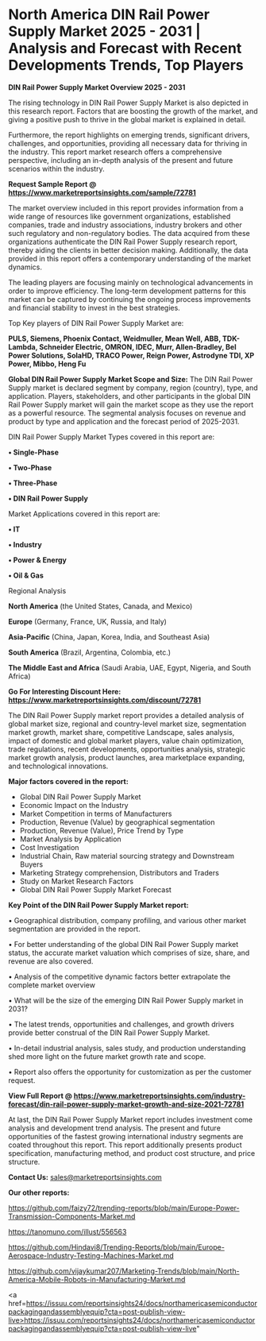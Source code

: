 # North America DIN Rail Power Supply Market 2025 - 2031 | Analysis and Forecast with Recent Developments Trends, Top Players

<Strong> DIN Rail Power Supply Market Overview 2025 - 2031</strong>

The rising technology in DIN Rail Power Supply Market is also depicted in this research report. Factors that are boosting the growth of the market, and giving a positive push to thrive in the global market is explained in detail.

Furthermore, the report highlights on emerging trends, significant drivers, challenges, and opportunities, providing all necessary data for thriving in the industry. This report market research offers a comprehensive perspective, including an in-depth analysis of the present and future scenarios within the industry.

<strong>Request Sample Report @ <a href=https://www.marketreportsinsights.com/sample/72781>https://www.marketreportsinsights.com/sample/72781</a></strong>

The market overview included in this report provides information from a wide range of resources like government organizations, established companies, trade and industry associations, industry brokers and other such regulatory and non-regulatory bodies. The data acquired from these organizations authenticate the DIN Rail Power Supply research report, thereby aiding the clients in better decision making. Additionally, the data provided in this report offers a contemporary understanding of the market dynamics.

The leading players are focusing mainly on technological advancements in order to improve efficiency. The long-term development patterns for this market can be captured by continuing the ongoing process improvements and financial stability to invest in the best strategies.

Top Key players of DIN Rail Power Supply Market are:

<strong>PULS, Siemens, Phoenix Contact, Weidmuller, Mean Well, ABB, TDK-Lambda, Schneider Electric, OMRON, IDEC, Murr, Allen-Bradley, Bel Power Solutions, SolaHD, TRACO Power, Reign Power, Astrodyne TDI, XP Power, Mibbo, Heng Fu</strong>

<strong><b>Global DIN Rail Power Supply Market Scope and Size:</b></strong>
The DIN Rail Power Supply market is declared segment by company, region (country), type, and application. Players, stakeholders, and other participants in the global DIN Rail Power Supply market will gain the market scope as they use the report as a powerful resource. The segmental analysis focuses on revenue and product by type and application and the forecast period of 2025-2031.

DIN Rail Power Supply Market Types covered in this report are:

<strong>• Single-Phase

• Two-Phase

• Three-Phase

• DIN Rail Power Supply</strong>

Market Applications covered in this report are:

<strong>• IT

• Industry

• Power & Energy

• Oil & Gas</strong> 

Regional Analysis

<strong>North America</strong> (the United States, Canada, and Mexico)

<strong>Europe</strong> (Germany, France, UK, Russia, and Italy)

<strong>Asia-Pacific</strong> (China, Japan, Korea, India, and Southeast Asia)

<strong>South America</strong> (Brazil, Argentina, Colombia, etc.)

<strong>The Middle East and Africa</strong> (Saudi Arabia, UAE, Egypt, Nigeria, and South Africa)

<strong>Go For Interesting Discount Here: <a href=https://www.marketreportsinsights.com/discount/72781>https://www.marketreportsinsights.com/discount/72781</a></strong>

The DIN Rail Power Supply market report provides a detailed analysis of global market size, regional and country-level market size, segmentation market growth, market share, competitive Landscape, sales analysis, impact of domestic and global market players, value chain optimization, trade regulations, recent developments, opportunities analysis, strategic market growth analysis, product launches, area marketplace expanding, and technological innovations.

<strong><b>Major factors covered in the report:</b></strong>
<ul>
  <li>Global DIN Rail Power Supply Market </li>
  <li>Economic Impact on the Industry</li>
  <li>Market Competition in terms of Manufacturers</li>
  <li>Production, Revenue (Value) by geographical segmentation</li>
  <li>Production, Revenue (Value), Price Trend by Type</li>
  <li>Market Analysis by Application</li>
  <li>Cost Investigation</li>
  <li>Industrial Chain, Raw material sourcing strategy and Downstream Buyers</li>
  <li>Marketing Strategy comprehension, Distributors and Traders</li>
  <li>Study on Market Research Factors</li>
  <li>Global DIN Rail Power Supply Market Forecast</li>
</ul>

<strong><b>Key Point of the DIN Rail Power Supply Market report:</b></strong>

• Geographical distribution, company profiling, and various other market segmentation are provided in the report.

• For better understanding of the global DIN Rail Power Supply market status, the accurate market valuation which comprises of size, share, and revenue are also covered.

• Analysis of the competitive dynamic factors better extrapolate the complete market overview

• What will be the size of the emerging DIN Rail Power Supply market in 2031?

• The latest trends, opportunities and challenges, and growth drivers provide better construal of the DIN Rail Power Supply Market.

• In-detail industrial analysis, sales study, and production understanding shed more light on the future market growth rate and scope.

• Report also offers the opportunity for customization as per the customer request.

<strong><b>View Full Report @ <a href=https://www.marketreportsinsights.com/industry-forecast/din-rail-power-supply-market-growth-and-size-2021-72781>https://www.marketreportsinsights.com/industry-forecast/din-rail-power-supply-market-growth-and-size-2021-72781</a></b></strong>


At last, the DIN Rail Power Supply Market report includes investment come analysis and development trend analysis. The present and future opportunities of the fastest growing international industry segments are coated throughout this report. This report additionally presents product specification, manufacturing method, and product cost structure, and price structure.

<strong>Contact Us:</strong>
sales@marketreportsinsights.com

<strong>Our other reports:</strong>

<a href=https://github.com/faizy72/trending-reports/blob/main/Europe-Power-Transmission-Components-Market.md>https://github.com/faizy72/trending-reports/blob/main/Europe-Power-Transmission-Components-Market.md</a>

<a href=https://tanomuno.com/illust/556563>https://tanomuno.com/illust/556563</a>

<a href=https://github.com/Hindavi8/Trending-Reports/blob/main/Europe-Aerospace-Industry-Testing-Machines-Market.md>https://github.com/Hindavi8/Trending-Reports/blob/main/Europe-Aerospace-Industry-Testing-Machines-Market.md</a>

<a href=https://github.com/vijaykumar207/Marketing-Trends/blob/main/North-America-Mobile-Robots-in-Manufacturing-Market.md>https://github.com/vijaykumar207/Marketing-Trends/blob/main/North-America-Mobile-Robots-in-Manufacturing-Market.md</a>

<a href=https://issuu.com/reportsinsights24/docs/northamericasemiconductorpackagingandassemblyequip?cta=post-publish-view-live>https://issuu.com/reportsinsights24/docs/northamericasemiconductorpackagingandassemblyequip?cta=post-publish-view-live</a>"
